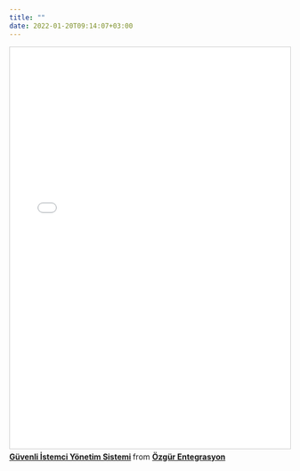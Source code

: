 ```yaml
---
title: ""
date: 2022-01-20T09:14:07+03:00
---
```


<iframe src="//www.slideshare.net/slideshow/embed_code/key/HqDQMeTCGarv9t" width="1024" height="720" frameborder="0" marginwidth="0" marginheight="0" scrolling="no" style="border:1px solid #CCC; border-width:1px; margin-bottom:5px; max-width: 100%;" allowfullscreen> </iframe> <div style="margin-bottom:5px"> <strong> <a href="//www.slideshare.net/ergnelvanbilsel/gvenli-istemci-ynetim-sistemi" title="Güvenli İstemci Yönetim Sistemi" target="_blank">Güvenli İstemci Yönetim Sistemi</a> </strong> from <strong><a href="http://ozgurentegrasyon.com" target="_blank">Özgür Entegrasyon</a></strong> </div>


